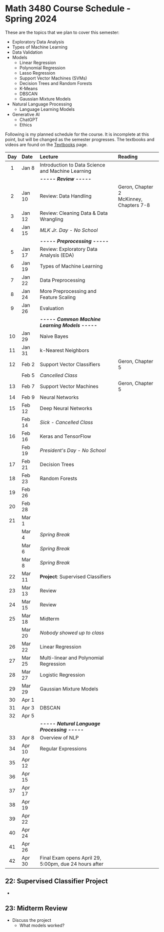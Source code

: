 # Math 3480 Course Schedule - Spring 2024
These are the topics that we plan to cover this semester:
* Exploratory Data Analysis
* Types of Machine Learning
* Data Validation
* Models
  * Linear Regression
  * Polynomial Regression
  * Lasso Regression
  * Support Vector Machines (SVMs)
  * Decision Trees and Random Forests
  * K-Means
  * DBSCAN
  * Gaussian Mixture Models
* Natural Language Processing
  * Language Learning Models
* Generative AI
  * ChatGPT
  * Ethics

Following is my planned schedule for the course. It is incomplete at this point, but will be changed as the semester progresses. The textbooks and videos are found on the [Textbooks](https://github.com/drolsonmi/math3080/blob/main/3480_Textbooks.md) page.

|  Day  | Date   | Lecture                                           | Reading                                    |
| :---: | :----- | :--------------------------                       | :--------------------------------------    |
|   1   | Jan 8  | Introduction to Data Science and Machine Learning |                                            |
|       |        | __*----- Review -----*__                          |                                            |
|   2   | Jan 10 | Review: Data Handling                             | Geron, Chapter 2<br>McKinney, Chapters 7-8 |
|   3   | Jan 12 | Review: Cleaning Data & Data Wrangling            |                                            |
|   4   | Jan 15 | *MLK Jr. Day - No School*                         |                                            |
|       |        | __*----- Preprocessing -----*__                   |                                            |
|   5   | Jan 17 | Review: Exploratory Data Analysis (EDA)           |                                            |
|   6   | Jan 19 | Types of Machine Learning                         |                                            |
|   7   | Jan 22 | Data Preprocessing                                |                                            |
|   8   | Jan 24 | More Preprocessing and Feature Scaling            |                                            |
|   9   | Jan 26 | Evaluation                                        |                                            |
|       |        | __*----- Common Machine Learning Models -----*__  |                                            |
|  10   | Jan 29 | Naive Bayes                                       |                                            |
|  11   | Jan 31 | k-Nearest Neighbors                               |                                            |
|  12   | Feb 2  | Support Vector Classifiers                        | Geron, Chapter 5                           |
|       | Feb 5  | *Cancelled Class*                                 |                                            |
|  13   | Feb 7  | Support Vector Machines                           | Geron, Chapter 5                           |
|  14   | Feb 9  | Neural Networks                                   |                                            |
|  15   | Feb 12 | Deep Neural Networks                              |                                            |
|       | Feb 14 | *Sick - Cancelled Class*                          |                                            |
|  16   | Feb 16 | Keras and TensorFlow                              |                                            |
|       | Feb 19 | *President's Day - No School*                     |                                            |
|  17   | Feb 21 | Decision Trees                                    |                                            |
|  18   | Feb 23 | Random Forests                                    |                                            |
|  19   | Feb 26 |                                                   |                                            |
|  20   | Feb 28 |                                                   |                                            |
|  21   | Mar 1  |                                                   |                                            |
|       | Mar 4  | *Spring Break*                                    |                                            |
|       | Mar 6  | *Spring Break*                                    |                                            |
|       | Mar 8  | *Spring Break*                                    |                                            |
|  22   | Mar 11 | __Project__: Supervised Classifiers               |                                            |
|  23   | Mar 13 | Review                                            |                                            |
|  24   | Mar 15 | Review                                            |                                            |
|  25   | Mar 18 | Midterm                                           |                                            |
|       | Mar 20 | *Nobody showed up to class*                       |                                            |
|  26   | Mar 22 | Linear Regression                                 |                                            |
|  27   | Mar 25 | Multi-linear and Polynomial Regression            |                                            |
|  28   | Mar 27 | Logistic Regression                               |                                            |
|  29   | Mar 29 | Gaussian Mixture Models                           |                                            |
|  30   | Apr 1  |                                                   |                                            |
|  31   | Apr 3  | DBSCAN                                            |                                            |
|  32   | Apr 5  |                                                   |                                            |
|       |        | __*----- Natural Language Processing -----*__     |                                            |
|  33   | Apr 8  | Overview of NLP                                   |                                            |
|  34   | Apr 10 | Regular Expressions                               |                                            |
|  35   | Apr 12 |                                                   |                                            |
|  36   | Apr 15 |                                                   |                                            |
|  37   | Apr 17 |                                                   |                                            |
|  38   | Apr 19 |                                                   |                                            |
|  39   | Apr 22 |                                                   |                                            |
|  40   | Apr 24 |                                                   |                                            |
|  41   | Apr 26 |                                                   |                                            |
|  42   | Apr 30 | Final Exam opens April 29, 5:00pm, due 24 hours after |                                        |


## 22: Supervised Classifier Project
* 

## 23: Midterm Review
* Discuss the project
  * What models worked?